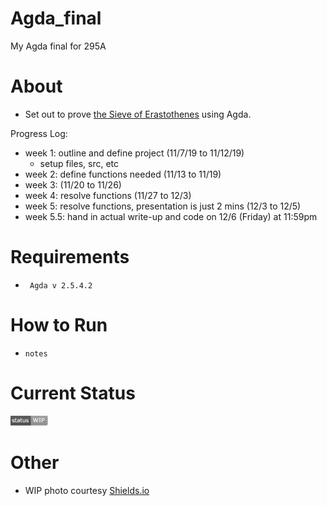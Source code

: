 # Agda_final
My Agda final for 295A

# About
- Set out to prove [the Sieve of Erastothenes](https://en.wikipedia.org/wiki/Sieve_of_Eratosthenes) using Agda.

Progress Log:
- week 1: outline and define project (11/7/19 to 11/12/19)
  - setup files, src, etc
- week 2: define functions needed (11/13 to 11/19)
- week 3: (11/20 to 11/26)
- week 4: resolve functions (11/27 to 12/3)
- week 5: resolve functions, presentation is just 2 mins (12/3 to 12/5)
- week 5.5: hand in actual write-up and code on 12/6 (Friday) at 11:59pm

# Requirements
- ``` Agda v 2.5.4.2```

# How to Run
- ```notes```

# Current Status
<img src="WIP.png" width="60">

# Other
- WIP photo courtesy [Shields.io](https://github.com/badges/shields) 




